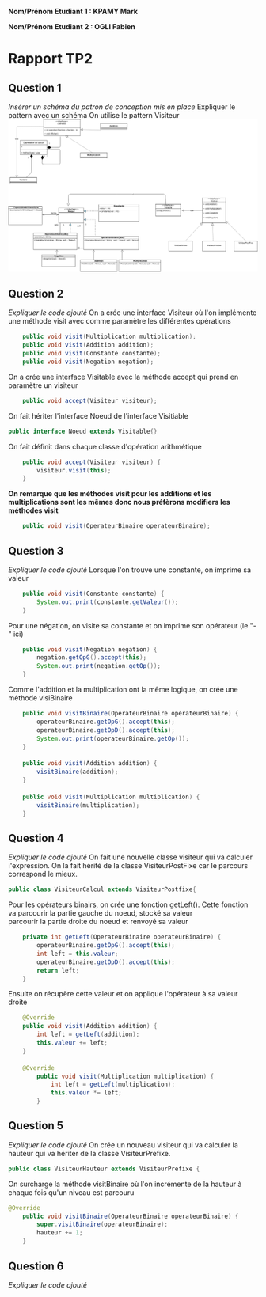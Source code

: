 **Nom/Prénom Etudiant 1 : KPAMY Mark**

**Nom/Prénom Etudiant 2 : OGLI Fabien**

# Rapport TP2

## Question 1
*Insérer un schéma du patron de conception mis en place*
Expliquer le pattern avec un schéma
On utilise le pattern Visiteur
![diagramme classe](images/diagclasse.png)

## Question 2
*Expliquer le code ajouté*
On a crée une interface Visiteur où l'on implémente une méthode visit avec comme paramètre les différentes opérations
```JAVA
    public void visit(Multiplication multiplication);
    public void visit(Addition addition);
    public void visit(Constante constante);
    public void visit(Negation negation);
```
On a crée une interface Visitable avec la méthode accept qui prend en paramètre un visiteur 
```JAVA
    public void accept(Visiteur visiteur);
```
On fait hériter l'interface Noeud de l'interface Visitiable
```JAVA
public interface Noeud extends Visitable{}
```

On fait définit dans chaque classe d'opération arithmétique
```JAVA
	public void accept(Visiteur visiteur) {
		visiteur.visit(this);
	}
```

**On remarque que les méthodes visit pour les additions et les multiplications sont les mêmes donc nous préfèrons modifiers les méthodes visit**
```JAVA
	public void visit(OperateurBinaire operateurBinaire);
```

## Question 3
*Expliquer le code ajouté*
Lorsque l'on trouve une constante, on imprime sa valeur  
```JAVA
    public void visit(Constante constante) {
        System.out.print(constante.getValeur());
    }
```
Pour une négation, on visite sa constante et on imprime son opérateur (le "-" ici) 
```JAVA
    public void visit(Negation negation) {
        negation.getOpG().accept(this);
        System.out.print(negation.getOp());
    }
```
Comme l'addition et la multiplication ont la même logique, on crée une méthode visiBinaire
```JAVA
    public void visitBinaire(OperateurBinaire operateurBinaire) {
        operateurBinaire.getOpG().accept(this);
        operateurBinaire.getOpD().accept(this);
        System.out.print(operateurBinaire.getOp());
    }

    public void visit(Addition addition) {
        visitBinaire(addition);
    }

    public void visit(Multiplication multiplication) {
        visitBinaire(multiplication);
    }
```

## Question 4
*Expliquer le code ajouté*
On fait une nouvelle classe visiteur qui va calculer l'expression. On la fait hérité de la classe VisiteurPostFixe car le parcours correspond le mieux.  
```JAVA
public class VisiteurCalcul extends VisiteurPostfixe{
```

Pour les opérateurs binairs, on crée une fonction getLeft(). Cette fonction va parcourir la partie gauche du noeud, stocké sa valeur  
parcourir la partie droite du noeud et renvoyé sa valeur
```JAVA
    private int getLeft(OperateurBinaire operateurBinaire) {
        operateurBinaire.getOpG().accept(this);
        int left = this.valeur;
        operateurBinaire.getOpD().accept(this);
        return left;
    }
```
Ensuite on récupère cette valeur et on applique l'opérateur à sa valeur droite
```JAVA
    @Override
    public void visit(Addition addition) {
        int left = getLeft(addition);
        this.valeur += left;
    }
    
    @Override
        public void visit(Multiplication multiplication) {
            int left = getLeft(multiplication);
            this.valeur *= left;
        }
```
## Question 5
*Expliquer le code ajouté*
On crée un nouveau visiteur qui va calculer la hauteur qui va hériter de la classe VisiteurPrefixe.
```JAVA
public class VisiteurHauteur extends VisiteurPrefixe {
```
On surcharge la méthode visitBinaire où l'on incrémente de la hauteur à chaque fois qu'un niveau est parcouru 
```JAVA
@Override
    public void visitBinaire(OperateurBinaire operateurBinaire) {
        super.visitBinaire(operateurBinaire);
        hauteur += 1;
    }
```
## Question 6
*Expliquer le code ajouté*
